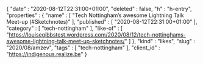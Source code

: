 {
  "date" : "2020-08-12T22:31:00+01:00",
  "deleted" : false,
  "h" : "h-entry",
  "properties" : {
    "name" : [ "Tech Nottingham’s awesome Lightning Talk Meet-up (#Sketchnotes)" ],
    "published" : [ "2020-08-12T22:31:00+01:00" ],
    "category" : [ "tech-nottingham" ],
    "like-of" : [ "https://louisegibbstest.wordpress.com/2020/08/12/tech-nottinghams-awesome-lightning-talk-meet-up-sketchnotes/" ]
  },
  "kind" : "likes",
  "slug" : "2020/08/amzev",
  "tags" : [ "tech-nottingham" ],
  "client_id" : "https://indigenous.realize.be"
}
